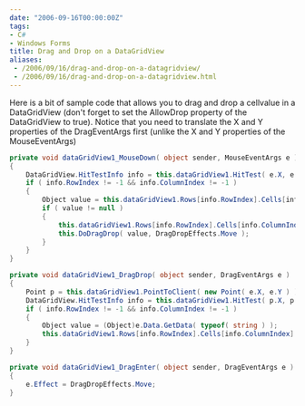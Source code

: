 ```yaml
---
date: "2006-09-16T00:00:00Z"
tags:
- C#
- Windows Forms
title: Drag and Drop on a DataGridView
aliases:
 - /2006/09/16/drag-and-drop-on-a-datagridview/
 - /2006/09/16/drag-and-drop-on-a-datagridview.html
---
```

Here is a bit of sample code that allows you to drag and drop a cellvalue in a DataGridView (don't forget to set the AllowDrop property of the DataGridView to true). Notice that you need to translate the X and Y properties of the DragEventArgs first (unlike the X and Y properties of the MouseEventArgs)

```csharp
private void dataGridView1_MouseDown( object sender, MouseEventArgs e )
{
	DataGridView.HitTestInfo info = this.dataGridView1.HitTest( e.X, e.Y );
	if ( info.RowIndex != -1 && info.ColumnIndex != -1 )
	{
		Object value = this.dataGridView1.Rows[info.RowIndex].Cells[info.ColumnIndex].Value;
		if ( value != null )
		{
			this.dataGridView1.Rows[info.RowIndex].Cells[info.ColumnIndex].Value = null;
			this.DoDragDrop( value, DragDropEffects.Move );
		}
	}
}

private void dataGridView1_DragDrop( object sender, DragEventArgs e )
{
	Point p = this.dataGridView1.PointToClient( new Point( e.X, e.Y ) );
	DataGridView.HitTestInfo info = this.dataGridView1.HitTest( p.X, p.Y );
	if ( info.RowIndex != -1 && info.ColumnIndex != -1 )
	{
		Object value = (Object)e.Data.GetData( typeof( string ) );
		this.dataGridView1.Rows[info.RowIndex].Cells[info.ColumnIndex].Value = value;
	}
}

private void dataGridView1_DragEnter( object sender, DragEventArgs e )
{
	e.Effect = DragDropEffects.Move;
}
```
